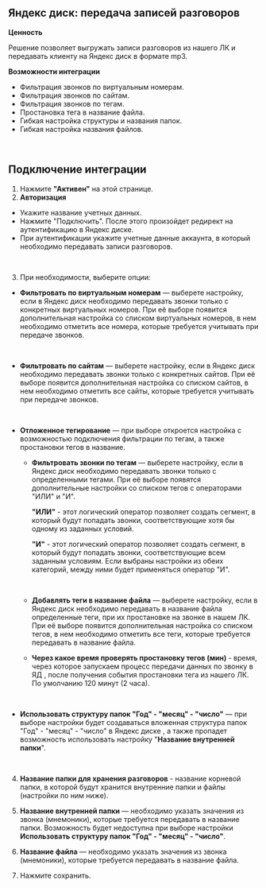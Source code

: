 ## Яндекс диск: передача записей разговоров <br /> 

**Ценность**  <br /> 

Решение позволяет выгружать записи разговоров из нашего ЛК и передавать клиенту на Яндекс диск в формате mp3. <br /> 

**Возможности интеграции** <br /> 
- Фильтрация звонков по виртуальным номерам.
- Фильтрация звонков по сайтам.
- Фильтрация звонков по тегам.
- Простановка тега в название файла.
- Гибкая настройка структуры и названия папок.
- Гибкая настройка названия файлов.
<br /> 

## Подключение интеграции <br />

1. Нажмите **"Активен"** на этой странице.
2. **Авторизация** <br />

- Укажите название учетных данных.
- Нажмите "Подключить". После этого произойдет редирект на аутентификацию в Яндекс диске.
- При аутентификации укажите учетные данные аккаунта, в который необходимо передавать записи разговоров.
<br />

3. При необходимости, выберите опции: <br />

- **Фильтровать по виртуальным номерам** — выберете настройку, если в Яндекс диск необходимо передавать звонки только с конкретных виртуальных номеров.
При её выборе появится дополнительная настройка со списком виртуальных номеров, в нем необходимо отметить все номера, которые требуется учитывать при передаче звонков.
<br />

- **Фильтровать по сайтам** — выберете настройку, если в Яндекс диск необходимо передавать звонки только с конкретных сайтов.
При её выборе появится дополнительная настройка со списком сайтов, в нем необходимо отметить все сайты, которые требуется учитывать при передаче звонков.
<br />

- **Отложенное тегирование** — при выборе откроется настройка с возможностью подключения фильтрации по тегам, а также простановки тегов в название. <br />

    - **Фильтровать звонки по тегам** —  выберете настройку, если в Яндекс диск необходимо передавать звонки только с определенными тегами.
    При её выборе появятся дополнительные настройки со списком тегов с операторами "ИЛИ" и "И".   <br />
    
      **"ИЛИ"** - этот логический оператор позволяет создать сегмент, в который будут попадать звонки, соответствующие хотя бы одному из заданных условий.
      <br />
      
      **"И"** - этот логический оператор позволяет создать сегмент, в который будут попадать звонки, соответствующие всем заданным условиям.
      Если выбраны настройки из обеих категорий, между ними будет применяться оператор "И".
  <br />

    - **Добавлять теги в название файла** — выберете настройку, если в Яндекс диск необходимо передавать в название файла определенные теги, при их простановке на звонке в нашем ЛК.
При её выборе появится дополнительная настройка со списком тегов, в нем необходимо отметить все теги, которые требуется передавать в название файла.  <br />

    - **Через какое время проверять простановку тегов (мин)** - время, через которое запускаем процесс передачи данных по звонку в ЯД , после получения события простановки тега из нашего ЛК. По умолчанию 120 минут (2 часа).

<br /> 

- **Использовать структуру папок "Год" - "месяц" - "число"** — при выборе настройки будет создаваться вложенная структура папок  "Год" - "месяц" - "число" в Яндекс диске , а также пропадет возможность использовать настройку "**Название внутренней папки**".

<br />

4. **Название папки для хранения разговоров** - название корневой папки, в которой будут хранится внутренние папки и файлы (настройки по ним ниже). <br />
5. **Название внутренней папки** — необходимо указать значения из звонка (мнемоники), которые требуется передавать в название папки. Возможность будет недоступна при выборе настройки **Использовать структуру папок "Год" - "месяц" - "число"**. <br />
6. **Название файла** — необходимо указать значения из звонка (мнемоники), которые требуется передавать в название файла. <br />

7. Нажмите сохранить. <br />
